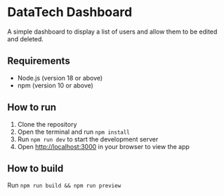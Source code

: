 # DataTech Dashboard

A simple dashboard to display a list of users and allow them to be edited and deleted.

## Requirements

- Node.js (version 18 or above)
- npm (version 10 or above)

## How to run 

1. Clone the repository
3. Open the terminal and run `npm install`
4. Run `npm run dev` to start the development server
5. Open [http://localhost:3000](http://localhost:3000) in your browser to view the app


## How to build 

Run `npm run build && npm run preview`
